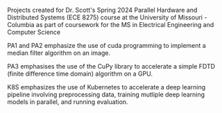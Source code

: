 Projects created for Dr. Scott's Spring 2024 Parallel Hardware and Distributed Systems (ECE 8275) course at the University of Missouri - Columbia as part of coursework for the MS in Electrical Engineering and Computer Science

PA1 and PA2 emphasize the use of cuda programming to implement a median filter algorithm on an image.

PA3 emphasises the use of the CuPy library to accelerate a simple FDTD (finite difference time domain) algorithm on a GPU.

K8S emphasizes the use of Kubernetes to accelerate a deep learning pipeline involving preprocessing data, training mutliple deep learning models in parallel, and running evaluation.
